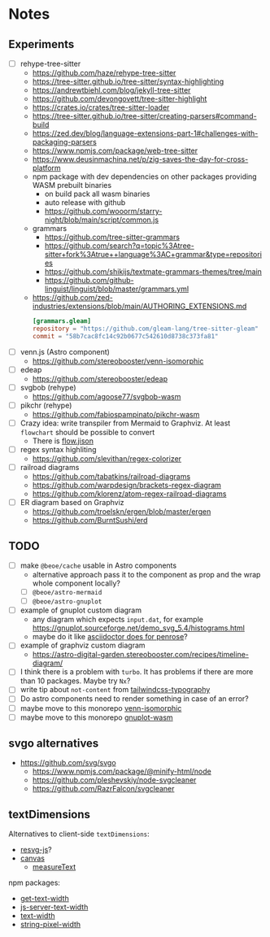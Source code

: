 # Notes

## Experiments

- [ ] rehype-tree-sitter
  - https://github.com/haze/rehype-tree-sitter
  - https://tree-sitter.github.io/tree-sitter/syntax-highlighting
  - https://andrewtbiehl.com/blog/jekyll-tree-sitter
  - https://github.com/devongovett/tree-sitter-highlight
  - https://crates.io/crates/tree-sitter-loader
  - https://tree-sitter.github.io/tree-sitter/creating-parsers#command-build
  - https://zed.dev/blog/language-extensions-part-1#challenges-with-packaging-parsers
  - https://www.npmjs.com/package/web-tree-sitter
  - https://www.deusinmachina.net/p/zig-saves-the-day-for-cross-platform
  - npm package with dev dependencies on other packages providing WASM prebuilt binaries
    - on build pack all wasm binaries
    - auto release with github
    - https://github.com/wooorm/starry-night/blob/main/script/common.js
  - grammars
    - https://github.com/tree-sitter-grammars
    - https://github.com/search?q=topic%3Atree-sitter+fork%3Atrue++language%3AC+grammar&type=repositories
    - https://github.com/shikijs/textmate-grammars-themes/tree/main
    - https://github.com/github-linguist/linguist/blob/master/grammars.yml
  - https://github.com/zed-industries/extensions/blob/main/AUTHORING_EXTENSIONS.md
    ```toml
    [grammars.gleam]
    repository = "https://github.com/gleam-lang/tree-sitter-gleam"
    commit = "58b7cac8fc14c92b0677c542610d8738c373fa81"
    ```
- [ ] venn.js (Astro component)
  - https://github.com/stereobooster/venn-isomorphic
- [ ] edeap
  - https://github.com/stereobooster/edeap
- [ ] svgbob (rehype)
  - https://github.com/agoose77/svgbob-wasm
- [ ] pikchr (rehype)
  - https://github.com/fabiospampinato/pikchr-wasm
- [ ] Crazy idea: write transpiler from Mermaid to Graphviz. At least `flowchart` should be possible to convert
  - There is [flow.jison](https://github.com/mermaid-js/mermaid/blob/3809732e48a0822fad596d0815a6dc0e166dda94/packages/mermaid/src/diagrams/flowchart/parser/flow.jison)
- [ ] regex syntax highliting
  - https://github.com/slevithan/regex-colorizer
- [ ] railroad diagrams
  - https://github.com/tabatkins/railroad-diagrams
  - https://github.com/warpdesign/brackets-regex-diagram
  - https://github.com/klorenz/atom-regex-railroad-diagrams
- [ ] ER diagram based on Graphviz
  - https://github.com/troelskn/ergen/blob/master/ergen
  - https://github.com/BurntSushi/erd

## TODO

- [ ] make `@beoe/cache` usable in Astro components
  - alternative approach pass it to the component as prop and the wrap whole component locally?
  - [ ] `@beoe/astro-mermaid`
  - [ ] `@beoe/astro-gnuplot`
- [ ] example of gnuplot custom diagram
  - any diagram which expects `input.dat`, for example https://gnuplot.sourceforge.net/demo_svg_5.4/histograms.html
  - maybe do it like [asciidoctor does for penrose](https://docs.asciidoctor.org/diagram-extension/latest/diagram_types/penrose/)?
- [ ] example of graphviz custom diagram
  - https://astro-digital-garden.stereobooster.com/recipes/timeline-diagram/
- [ ] I think there is a problem with `turbo`. It has problems if there are more than 10 packages. Maybe try `Nx`?
- [ ] write tip about `not-content` from [tailwindcss-typography](https://github.com/tailwindlabs/tailwindcss-typography)
- [ ] Do astro components need to render something in case of an error?
- [ ] maybe move to this monorepo [venn-isomorphic](https://github.com/stereobooster/venn-isomorphic)
- [ ] maybe move to this monorepo [gnuplot-wasm](https://github.com/stereobooster/gnuplot-wasm)

## svgo alternatives

- https://github.com/svg/svgo
  - https://www.npmjs.com/package/@minify-html/node
  - https://github.com/pleshevskiy/node-svgcleaner
  - https://github.com/RazrFalcon/svgcleaner

## textDimensions

Alternatives to client-side `textDimensions`:

- [resvg-js](https://github.com/yisibl/resvg-js)?
- [canvas](https://github.com/Brooooooklyn/canvas)
  - [measureText](https://developer.mozilla.org/en-US/docs/Web/API/CanvasRenderingContext2D/measureText)

npm packages:

- [get-text-width](https://www.npmjs.com/package/get-text-width)
- [js-server-text-width](https://github.com/Evgenus/js-server-text-width)
- [text-width](https://www.npmjs.com/package/text-width)
- [string-pixel-width](https://github.com/adambisek/string-pixel-width)
